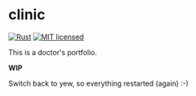 # clinic

[![Rust](https://github.com/pinyu1618/clinic/actions/workflows/rust.yml/badge.svg?branch=main)](https://github.com/pinyu1618/clinic/actions/workflows/rust.yml)
[![MIT licensed](https://img.shields.io/badge/license-MIT-blue.svg)](./LICENSE)

This is a doctor's portfolio.

**WIP**

Switch back to yew, so everything restarted (again) :-)
